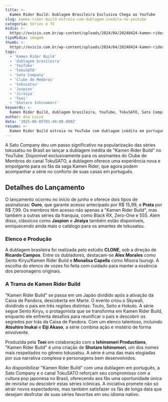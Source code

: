 ```yaml
---
title: >-
  Kamen Rider Build: Dublagem Brasileira Exclusiva Chega ao YouTube
slug: kamen-rider-build-estreia-com-dublagem-inedita-no-youtube
categoria: Séries e TV
midia: >-
  https://ovicio.com.br/wp-content/uploads/2024/04/20240424-kamen-rider-build.webp
tipoMidia: imagem
thumb: >-
  https://ovicio.com.br/wp-content/uploads/2024/04/20240424-kamen-rider-build.webp
tags:
  - 'Kamen Rider Build'
  - 'dublagem brasileira'
  - 'YouTube'
  - 'TokuSATO'
  - 'Sato Company'
  - 'Clube de Membros'
  - 'tokusatsu'
  - 'Jaspion'
  - 'Jiraiya'
  - 'Toei'
  - 'Shotaro Ishinomori'
keywords: >-
  Kamen Rider Build, dublagem brasileira, YouTube, TokuSATO, Sato Company, Clube de Membros, tokusatsu, Jaspion, Jiraiya, Toei, Shotaro Ishinomori
author: Ana Luiza
data: '2025-06-05T01:40:08.000Z'
resumo: >-
  Kamen Rider Build estreia no YouTube com dublagem inédita em português, disponível apenas para membros do Clube de Membros do canal TokuSATO. A série promete conquistar os fãs com novas vozes e o retorno de clássicos.
---
```


A Sato Company deu um passo significativo na popularização das séries tokusatsu no Brasil ao lançar a dublagem inédita de "Kamen Rider Build" no YouTube. Disponível exclusivamente para os assinantes do Clube de Membros do canal TokuSATO, a dublagem oferece uma experiência nova e empolgante para os fãs da saga Kamen Rider, que agora podem acompanhar a série no conforto de suas casas em português.

## Detalhes do Lançamento

O lançamento ocorreu no início de junho e oferece dois tipos de assinaturas: **Ouro**, que garante acesso antecipado por R$ 15,99, e **Prata** por R$ 7,99. Os membros têm acesso não apenas a "Kamen Rider Build", mas também a outras séries da franquia, como Black RX, Zero-One e 555. Além disso, clássicos como **Jaspion** e **Jiraiya** também estão disponíveis, enriquecendo ainda mais o catálogo para os amantes de tokusatsu.

### Elenco e Produção

A dublagem brasileira foi realizada pelo estúdio **CLONE**, sob a direção de **Ricardo Campos**. Entre os dubladores, destacam-se **Alex Morales** como Sento Kiryu/Kamen Rider Build e **Monalisa Capella** como Misora Isurugi. A escolha do elenco de vozes foi feita com cuidado para manter a essência dos personagens originais.

### A Trama de Kamen Rider Build

"Kamen Rider Build" se passa em um Japão dividido após a ativação da Caixa de Pandora, descoberta em Marte. O evento criou o Skywall, dividindo o país em três regiões distintas: Touto, Seito e Hokuto. A série segue Sento Kiryu, o protagonista que se transforma em Kamen Rider Build, enquanto ele enfrenta desafios para reunificar o país e descobrir os segredos por trás da Caixa de Pandora. Com um elenco talentoso, incluindo **Atsuhiro Inukai** e **Eiji Akaso**, a série combina ação e mistério de forma envolvente.

Produzida pela **Toei** em colaboração com a **Ishinomori Productions**, "Kamen Rider Build" é uma criação de **Shotaro Ishinomori**, um dos nomes mais respeitados no gênero tokusatsu. A série é uma das mais elogiadas por sua narrativa complexa e personagens bem desenvolvidos.

Ao disponibilizar "Kamen Rider Build" com uma dublagem em português, a Sato Company e o canal TokuSATO reforçam seu compromisso com a cultura pop japonesa no Brasil, oferecendo aos fãs uma oportunidade única de revisitar ou descobrir estas séries icônicas. A iniciativa promete não só atrair novos espectadores, mas também satisfazer os fãs de longa data que desejam desfrutar de suas séries favoritas em seu idioma nativo.